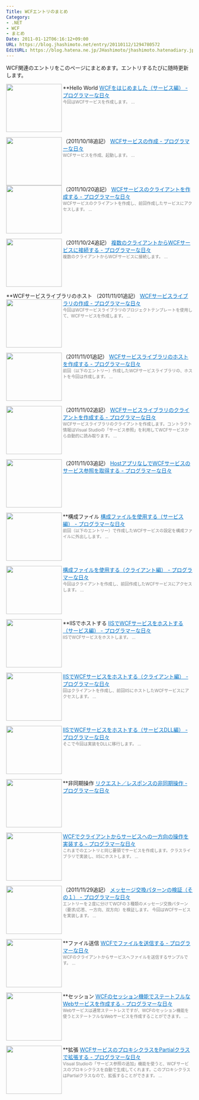 ```yaml
---
Title: WCFエントリのまとめ
Category:
- .NET
- WCF
- まとめ
Date: 2011-01-12T06:16:12+09:00
URL: https://blog.jhashimoto.net/entry/20110112/1294780572
EditURL: https://blog.hatena.ne.jp/JHashimoto/jhashimoto.hatenadiary.jp/atom/entry/12921228815717258279
---
```


WCF関連のエントリをこのページにまとめます。エントリするたびに随時更新します。

**Hello World
<a href="http://jhashimoto.hatenadiary.jp/entry/20101126/1290768242" target="_blank" rel="nofollow"><img class="alignleft" align="left" border="0" src="http://capture.heartrails.com/150x130/shadow?http://jhashimoto.hatenadiary.jp/entry/20101126/1290768242" alt="" width="150" height="130" /></a><a style="color:#0070C5;" href="http://jhashimoto.hatenadiary.jp/entry/20101126/1290768242" target="_blank" rel="nofollow">WCFをはじめました（サービス編） - プログラマーな日々</a><a href="http://b.hatena.ne.jp/entry/http://jhashimoto.hatenadiary.jp/entry/20101126/1290768242" target="_blank"><img border="0" src="http://b.hatena.ne.jp/entry/image/http://jhashimoto.hatenadiary.jp/entry/20101126/1290768242" alt="" /></a><br><span style="color: #808080;font-size: 80%;">今回はWCFサービスを作成します。 ...</span><br style="clear:both;" />

（2011/10/18追記）
<a href="http://jhashimoto.hatenadiary.jp/entry/20111016/1318932715" target="_blank" rel="nofollow"><img class="alignleft" align="left" border="0" src="http://capture.heartrails.com/150x130/shadow?http://jhashimoto.hatenadiary.jp/entry/20111016/1318932715" alt="" width="150" height="130" /></a><a style="color:#0070C5;" href="http://jhashimoto.hatenadiary.jp/entry/20111016/1318932715" target="_blank" rel="nofollow">WCFサービスの作成 - プログラマーな日々</a><a href="http://b.hatena.ne.jp/entry/http://jhashimoto.hatenadiary.jp/entry/20111016/1318932715" target="_blank"><img border="0" src="http://b.hatena.ne.jp/entry/image/http://jhashimoto.hatenadiary.jp/entry/20111016/1318932715" alt="" /></a><br><span style="color: #808080;font-size: 80%;">WCFサービスを作成、起動します。 ...</span><br style="clear:both;" />
（2011/10/20追記）
<a href="http://jhashimoto.hatenadiary.jp/entry/20111018/1319083468" target="_blank" rel="nofollow"><img class="alignleft" align="left" border="0" src="http://capture.heartrails.com/150x130/shadow?http://jhashimoto.hatenadiary.jp/entry/20111018/1319083468" alt="" width="150" height="130" /></a><a style="color:#0070C5;" href="http://jhashimoto.hatenadiary.jp/entry/20111018/1319083468" target="_blank" rel="nofollow">WCFサービスのクライアントを作成する - プログラマーな日々</a><a href="http://b.hatena.ne.jp/entry/http://jhashimoto.hatenadiary.jp/entry/20111018/1319083468" target="_blank"><img border="0" src="http://b.hatena.ne.jp/entry/image/http://jhashimoto.hatenadiary.jp/entry/20111018/1319083468" alt="" /></a><br><span style="color: #808080;font-size: 80%;">WCFサービスのクライアントを作成し、前回作成したサービスにアクセスします。 ...</span><br style="clear:both;" />

（2011/10/24追記）
<a href="http://jhashimoto.hatenadiary.jp/entry/20111024/1319428591" target="_blank" rel="nofollow"><img class="alignleft" align="left" border="0" src="http://capture.heartrails.com/150x130/shadow?http://jhashimoto.hatenadiary.jp/entry/20111024/1319428591" alt="" width="150" height="130" /></a><a style="color:#0070C5;" href="http://jhashimoto.hatenadiary.jp/entry/20111024/1319428591" target="_blank" rel="nofollow">複数のクライアントからWCFサービスに接続する - プログラマーな日々</a><a href="http://b.hatena.ne.jp/entry/http://jhashimoto.hatenadiary.jp/entry/20111024/1319428591" target="_blank"><img border="0" src="http://b.hatena.ne.jp/entry/image/http://jhashimoto.hatenadiary.jp/entry/20111024/1319428591" alt="" /></a><br><span style="color: #808080;font-size: 80%;">複数のクライアントからWCFサービスに接続します。 ...</span><br style="clear:both;" />

**WCFサービスライブラリのホスト
（2011/11/01追記）
<a href="http://jhashimoto.hatenadiary.jp/entry/20111030/1320113326" target="_blank" rel="nofollow"><img class="alignleft" align="left" border="0" src="http://capture.heartrails.com/150x130/shadow?http://jhashimoto.hatenadiary.jp/entry/20111030/1320113326" alt="" width="150" height="130" /></a><a style="color:#0070C5;" href="http://jhashimoto.hatenadiary.jp/entry/20111030/1320113326" target="_blank" rel="nofollow">WCFサービスライブラリの作成 - プログラマーな日々</a><a href="http://b.hatena.ne.jp/entry/http://jhashimoto.hatenadiary.jp/entry/20111030/1320113326" target="_blank"><img border="0" src="http://b.hatena.ne.jp/entry/image/http://jhashimoto.hatenadiary.jp/entry/20111030/1320113326" alt="" /></a><br><span style="color: #808080;font-size: 80%;">今回はWCFサービスライブラリのプロジェクトテンプレートを使用して、WCFサービスを作成します。 ...</span><br style="clear:both;" />

（2011/11/01追記）
<a href="http://jhashimoto.hatenadiary.jp/entry/20111031/1320139469" target="_blank" rel="nofollow"><img class="alignleft" align="left" border="0" src="http://capture.heartrails.com/150x130/shadow?http://jhashimoto.hatenadiary.jp/entry/20111031/1320139469" alt="" width="150" height="130" /></a><a style="color:#0070C5;" href="http://jhashimoto.hatenadiary.jp/entry/20111031/1320139469" target="_blank" rel="nofollow">WCFサービスライブラリのホストを作成する - プログラマーな日々</a><a href="http://b.hatena.ne.jp/entry/http://jhashimoto.hatenadiary.jp/entry/20111031/1320139469" target="_blank"><img border="0" src="http://b.hatena.ne.jp/entry/image/http://jhashimoto.hatenadiary.jp/entry/20111031/1320139469" alt="" /></a><br><span style="color: #808080;font-size: 80%;">前回（以下のエントリー）作成したWCFサービスライブラリの、ホストを今回は作成します。 ...</span><br style="clear:both;" />

（2011/11/02追記）
<a href="http://jhashimoto.hatenadiary.jp/entry/20111102/1320191328" target="_blank" rel="nofollow"><img class="alignleft" align="left" border="0" src="http://capture.heartrails.com/150x130/shadow?http://jhashimoto.hatenadiary.jp/entry/20111102/1320191328" alt="" width="150" height="130" /></a><a style="color:#0070C5;" href="http://jhashimoto.hatenadiary.jp/entry/20111102/1320191328" target="_blank" rel="nofollow">WCFサービスライブラリのクライアントを作成する - プログラマーな日々</a><a href="http://b.hatena.ne.jp/entry/http://jhashimoto.hatenadiary.jp/entry/20111102/1320191328" target="_blank"><img border="0" src="http://b.hatena.ne.jp/entry/image/http://jhashimoto.hatenadiary.jp/entry/20111102/1320191328" alt="" /></a><br><span style="color: #808080;font-size: 80%;">WCFサービスライブラリのクライアントを作成します。コントラクト情報はVisual Studioの「サービス参照」を利用してWCFサービスから自動的に読み取ります。 ...</span><br style="clear:both;" />

（2011/11/03追記）
<a href="http://jhashimoto.hatenadiary.jp/entry/20111103/1320280137" target="_blank" rel="nofollow"><img class="alignleft" align="left" border="0" src="http://capture.heartrails.com/150x130/shadow?http://jhashimoto.hatenadiary.jp/entry/20111103/1320280137" alt="" width="150" height="130" /></a><a style="color:#0070C5;" href="http://jhashimoto.hatenadiary.jp/entry/20111103/1320280137" target="_blank" rel="nofollow">HostアプリなしでWCFサービスのサービス参照を取得する - プログラマーな日々</a><a href="http://b.hatena.ne.jp/entry/http://jhashimoto.hatenadiary.jp/entry/20111103/1320280137" target="_blank"><img border="0" src="http://b.hatena.ne.jp/entry/image/http://jhashimoto.hatenadiary.jp/entry/20111103/1320280137" alt="" /></a><br style="clear:both;" />


**構成ファイル
<a href="http://jhashimoto.hatenadiary.jp/entry/20101127/1290825801" target="_blank" rel="nofollow"><img class="alignleft" align="left" border="0" src="http://capture.heartrails.com/150x130/shadow?http://jhashimoto.hatenadiary.jp/entry/20101127/1290825801" alt="" width="150" height="130" /></a><a style="color:#0070C5;" href="http://jhashimoto.hatenadiary.jp/entry/20101127/1290825801" target="_blank" rel="nofollow">構成ファイルを使用する（サービス編） - プログラマーな日々</a><a href="http://b.hatena.ne.jp/entry/http://jhashimoto.hatenadiary.jp/entry/20101127/1290825801" target="_blank"><img border="0" src="http://b.hatena.ne.jp/entry/image/http://jhashimoto.hatenadiary.jp/entry/20101127/1290825801" alt="" /></a><br><span style="color: #808080;font-size: 80%;">前回（以下のエントリー）で作成したWCFサービスの設定を構成ファイルに外出しします。 ...</span><br style="clear:both;" />

<a href="http://jhashimoto.hatenadiary.jp/entry/20101129/1291012866" target="_blank" rel="nofollow"><img class="alignleft" align="left" border="0" src="http://capture.heartrails.com/150x130/shadow?http://jhashimoto.hatenadiary.jp/entry/20101129/1291012866" alt="" width="150" height="130" /></a><a style="color:#0070C5;" href="http://jhashimoto.hatenadiary.jp/entry/20101129/1291012866" target="_blank" rel="nofollow">構成ファイルを使用する（クライアント編） - プログラマーな日々</a><a href="http://b.hatena.ne.jp/entry/http://jhashimoto.hatenadiary.jp/entry/20101129/1291012866" target="_blank"><img border="0" src="http://b.hatena.ne.jp/entry/image/http://jhashimoto.hatenadiary.jp/entry/20101129/1291012866" alt="" /></a><br><span style="color: #808080;font-size: 80%;">今回はクライアントを作成し、前回作成したWCFサービスにアクセスします。 ...</span><br style="clear:both;" />

**IISでホストする
<a href="http://jhashimoto.hatenadiary.jp/entry/20101205/1291517557" target="_blank" rel="nofollow"><img class="alignleft" align="left" border="0" src="http://capture.heartrails.com/150x130/shadow?http://jhashimoto.hatenadiary.jp/entry/20101205/1291517557" alt="" width="150" height="130" /></a><a style="color:#0070C5;" href="http://jhashimoto.hatenadiary.jp/entry/20101205/1291517557" target="_blank" rel="nofollow">IISでWCFサービスをホストする（サービス編） - プログラマーな日々</a><a href="http://b.hatena.ne.jp/entry/http://jhashimoto.hatenadiary.jp/entry/20101205/1291517557" target="_blank"><img border="0" src="http://b.hatena.ne.jp/entry/image/http://jhashimoto.hatenadiary.jp/entry/20101205/1291517557" alt="" /></a><br><span style="color: #808080;font-size: 80%;">IISでWCFサービスをホストします。 ...</span><br style="clear:both;" />

<a href="http://jhashimoto.hatenadiary.jp/entry/20101210/1291989746" target="_blank" rel="nofollow"><img class="alignleft" align="left" border="0" src="http://capture.heartrails.com/150x130/shadow?http://jhashimoto.hatenadiary.jp/entry/20101210/1291989746" alt="" width="150" height="130" /></a><a style="color:#0070C5;" href="http://jhashimoto.hatenadiary.jp/entry/20101210/1291989746" target="_blank" rel="nofollow">IISでWCFサービスをホストする（クライアント編） - プログラマーな日々</a><a href="http://b.hatena.ne.jp/entry/http://jhashimoto.hatenadiary.jp/entry/20101210/1291989746" target="_blank"><img border="0" src="http://b.hatena.ne.jp/entry/image/http://jhashimoto.hatenadiary.jp/entry/20101210/1291989746" alt="" /></a><br><span style="color: #808080;font-size: 80%;">回はクライアントを作成し、前回IISにホストしたWCFサービスにアクセスします。 ...</span><br style="clear:both;" />

<a href="http://jhashimoto.hatenadiary.jp/entry/20101211/1292033512" target="_blank" rel="nofollow"><img class="alignleft" align="left" border="0" src="http://capture.heartrails.com/150x130/shadow?http://jhashimoto.hatenadiary.jp/entry/20101211/1292033512" alt="" width="150" height="130" /></a><a style="color:#0070C5;" href="http://jhashimoto.hatenadiary.jp/entry/20101211/1292033512" target="_blank" rel="nofollow">IISでWCFサービスをホストする（サービスDLL編） - プログラマーな日々</a><a href="http://b.hatena.ne.jp/entry/http://jhashimoto.hatenadiary.jp/entry/20101211/1292033512" target="_blank"><img border="0" src="http://b.hatena.ne.jp/entry/image/http://jhashimoto.hatenadiary.jp/entry/20101211/1292033512" alt="" /></a><br><span style="color: #808080;font-size: 80%;">そこで今回は実装をDLLに移行します。 ...</span><br style="clear:both;" />


**非同期操作
<a href="http://jhashimoto.hatenadiary.jp/entry/20101219/1292767172" target="_blank" rel="nofollow"><img class="alignleft" align="left" border="0" src="http://capture.heartrails.com/150x130/shadow?http://jhashimoto.hatenadiary.jp/entry/20101219/1292767172" alt="" width="150" height="130" /></a><a style="color:#0070C5;" href="http://jhashimoto.hatenadiary.jp/entry/20101219/1292767172" target="_blank" rel="nofollow">リクエスト／レスポンスの非同期操作 - プログラマーな日々</a><a href="http://b.hatena.ne.jp/entry/http://jhashimoto.hatenadiary.jp/entry/20101219/1292767172" target="_blank"><img border="0" src="http://b.hatena.ne.jp/entry/image/http://jhashimoto.hatenadiary.jp/entry/20101219/1292767172" alt="" /></a><br style="clear:both;" />

<a href="http://jhashimoto.hatenadiary.jp/entry/20101230/1293672938" target="_blank" rel="nofollow"><img class="alignleft" align="left" border="0" src="http://capture.heartrails.com/150x130/shadow?http://jhashimoto.hatenadiary.jp/entry/20101230/1293672938" alt="" width="150" height="130" /></a><a style="color:#0070C5;" href="http://jhashimoto.hatenadiary.jp/entry/20101230/1293672938" target="_blank" rel="nofollow">WCFでクライアントからサービスへの一方向の操作を実装する - プログラマーな日々</a><a href="http://b.hatena.ne.jp/entry/http://jhashimoto.hatenadiary.jp/entry/20101230/1293672938" target="_blank"><img border="0" src="http://b.hatena.ne.jp/entry/image/http://jhashimoto.hatenadiary.jp/entry/20101230/1293672938" alt="" /></a><br><span style="color: #808080;font-size: 80%;">これまでのエントリと同じ要領でサービスを作成します。クラスライブラリで実装し、IISにホストします。 ...</span><br style="clear:both;" />

（2011/11/29追記）
<a href="http://jhashimoto.hatenadiary.jp/entry/20111128/1322517832" target="_blank" rel="nofollow"><img class="alignleft" align="left" border="0" src="http://capture.heartrails.com/150x130/shadow?http://jhashimoto.hatenadiary.jp/entry/20111128/1322517832" alt="" width="150" height="130" /></a><a style="color:#0070C5;" href="http://jhashimoto.hatenadiary.jp/entry/20111128/1322517832" target="_blank" rel="nofollow">メッセージ交換パターンの検証（その１） - プログラマーな日々</a><a href="http://b.hatena.ne.jp/entry/http://jhashimoto.hatenadiary.jp/entry/20111128/1322517832" target="_blank"><img border="0" src="http://b.hatena.ne.jp/entry/image/http://jhashimoto.hatenadiary.jp/entry/20111128/1322517832" alt="" /></a><br><span style="color: #808080;font-size: 80%;">エントリーを２度に分けてWCFの３種類のメッセージ交換パターン（要求/応答、一方向、双方向）を検証します。 今回はWCFサービスを実装します。 ...</span><br style="clear:both;" />

**ファイル送信
<a href="http://jhashimoto.hatenadiary.jp/entry/20110704/1309767735" target="_blank" rel="nofollow"><img class="alignleft" align="left" border="0" src="http://capture.heartrails.com/150x130/shadow?http://jhashimoto.hatenadiary.jp/entry/20110704/1309767735" alt="" width="150" height="130" /></a><a style="color:#0070C5;" href="http://jhashimoto.hatenadiary.jp/entry/20110704/1309767735" target="_blank" rel="nofollow">WCFでファイルを送信する - プログラマーな日々</a><a href="http://b.hatena.ne.jp/entry/http://jhashimoto.hatenadiary.jp/entry/20110704/1309767735" target="_blank"><img border="0" src="http://b.hatena.ne.jp/entry/image/http://jhashimoto.hatenadiary.jp/entry/20110704/1309767735" alt="" /></a><br><span style="color: #808080;font-size: 80%;">WCFのクライアントからサービスへファイルを送信するサンプルです。 ...</span><br style="clear:both;" />

**セッション
<a href="http://jhashimoto.hatenadiary.jp/entry/20120408/1333866515" target="_blank" rel="nofollow"><img class="alignleft" align="left" border="0" src="http://capture.heartrails.com/150x130/shadow?http://jhashimoto.hatenadiary.jp/entry/20120408/1333866515" alt="" width="150" height="130" /></a><a style="color:#0070C5;" href="http://jhashimoto.hatenadiary.jp/entry/20120408/1333866515" target="_blank" rel="nofollow">WCFのセッション機能でステートフルなWebサービスを作成する - プログラマーな日々</a><a href="http://b.hatena.ne.jp/entry/http://jhashimoto.hatenadiary.jp/entry/20120408/1333866515" target="_blank"><img border="0" src="http://b.hatena.ne.jp/entry/image/http://jhashimoto.hatenadiary.jp/entry/20120408/1333866515" alt="" /></a><br><span style="color: #808080;font-size: 80%;">Webサービスは通常ステートレスですが、WCFのセッション機能を使うとステートフルなWebサービスを作成することができます。 ...</span><br style="clear:both;" />

**拡張
<a href="http://jhashimoto.hatenadiary.jp/entry/20120503/1336004367" target="_blank" rel="nofollow"><img class="alignleft" align="left" border="0" src="http://capture.heartrails.com/150x130/shadow?http://jhashimoto.hatenadiary.jp/entry/20120503/1336004367" alt="" width="150" height="130" /></a><a style="color:#0070C5;" href="http://jhashimoto.hatenadiary.jp/entry/20120503/1336004367" target="_blank" rel="nofollow">WCFサービスのプロキシクラスをPartialクラスで拡張する - プログラマーな日々</a><a href="http://b.hatena.ne.jp/entry/http://jhashimoto.hatenadiary.jp/entry/20120503/1336004367" target="_blank"><img border="0" src="http://b.hatena.ne.jp/entry/image/http://jhashimoto.hatenadiary.jp/entry/20120503/1336004367" alt="" /></a><br><span style="color: #808080;font-size: 80%;">Visual Studioの「サービス参照の追加」機能を使うと、WCFサービスのプロキシクラスを自動で生成してくれます。このプロキシクラスはPartialクラスなので、拡張することができます。 ...</span><br style="clear:both;" />
